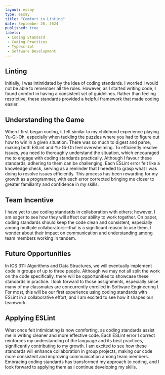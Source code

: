 ```yaml
---
layout: essay
type: essay
title: "Comfort in Linting"
date: September 26, 2024
published: true
labels:
 - Coding Standard
 - Coding Practices
 - Typescript
 - Software Development
---
```


## Linting
Initially, I was intimidated by the idea of coding standards. I worried I would not be able to remember all the rules. However, as I started writing code, I found comfort in having a consistent set of guidelines. Rather than feeling restrictive, these standards provided a helpful framework that made coding easier.

## Understanding the Game

When I first began coding, it felt similar to my childhood experience playing Yu-Gi-Oh, especially when tackling the puzzles where you had to figure out how to win in a given situation. There was so much to digest and parse, making both ESLint and Yu-Gi-Oh feel overwhelming. To efficiently resolve issues, you need to thoroughly understand the situation, which encouraged me to engage with coding standards practically. Although I favour these standards, adhering to them can be challenging. Each ESLint error felt like a knowledge check, serving as a reminder that I needed to grasp what I was doing to resolve issues efficiently. This process has been rewarding for my growth as a programmer, with each error corrected bringing me closer to greater familiarity and confidence in my skills.

## Team Incentive

I have yet to use coding standards in collaboration with others; however, I am eager to see how they will affect our ability to work together. On paper, coding standards should keep the code clean and consistent, especially among multiple collaborators—that is a significant reason to use them. I wonder about their impact on communication and understanding among team members working in tandem.

## Future Opportunities

In ICS 311: Algorithms and Data Structures, we will eventually implement code in groups of up to three people. Although we may not all split the work on the code specifically, there will be opportunities to showcase these standards in practice. I look forward to those assignments, especially since many of my classmates are concurrently enrolled in Software Engineering I. For most, this will be our first experience using coding standards with ESLint in a collaborative effort, and I am excited to see how it shapes our teamwork.

## Applying ESLint

What once felt intimidating is now comforting, as coding standards assist me in writing cleaner and more effective code. Each ESLint error I correct reinforces my understanding of the language and its best practices, significantly contributing to my growth. I am excited to see how these standards will enhance collaboration in group projects, making our code more consistent and improving communication among team members. Embracing coding standards has transformed my approach to coding, and I look forward to applying them as I continue developing my skills.

